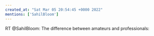 ```yaml
---
created_at: "Sat Mar 05 20:54:45 +0000 2022"
mentions: ['SahilBloom']
---
```


RT @SahilBloom: The difference between amateurs and professionals: